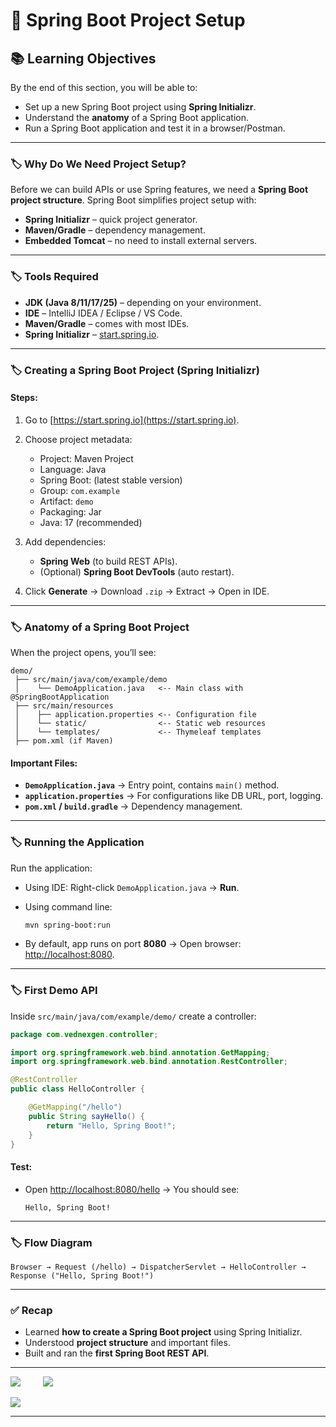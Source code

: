 # 🚀 Spring Boot Project Setup

## 📚 Learning Objectives

By the end of this section, you will be able to:

* Set up a new Spring Boot project using **Spring Initializr**.
* Understand the **anatomy** of a Spring Boot application.
* Run a Spring Boot application and test it in a browser/Postman.

---

### 🏷️ Why Do We Need Project Setup?

Before we can build APIs or use Spring features, we need a **Spring Boot project structure**.
Spring Boot simplifies project setup with:

* **Spring Initializr** – quick project generator.
* **Maven/Gradle** – dependency management.
* **Embedded Tomcat** – no need to install external servers.

---

### 🏷️ Tools Required

* **JDK (Java 8/11/17/25)** – depending on your environment.
* **IDE** – IntelliJ IDEA / Eclipse / VS Code.
* **Maven/Gradle** – comes with most IDEs.
* **Spring Initializr** – [start.spring.io](https://start.spring.io).

---

### 🏷️ Creating a Spring Boot Project (Spring Initializr)

#### Steps:

1. Go to [https://start.spring.io](https://start.spring.io).
2. Choose project metadata:

    * Project: Maven Project
    * Language: Java
    * Spring Boot: (latest stable version)
    * Group: `com.example`
    * Artifact: `demo`
    * Packaging: Jar
    * Java: 17 (recommended)
3. Add dependencies:

    * **Spring Web** (to build REST APIs).
    * (Optional) **Spring Boot DevTools** (auto restart).
4. Click **Generate** → Download `.zip` → Extract → Open in IDE.

---

### 🏷️ Anatomy of a Spring Boot Project

When the project opens, you’ll see:

```
demo/
 ├── src/main/java/com/example/demo
 │    └── DemoApplication.java   <-- Main class with @SpringBootApplication
 ├── src/main/resources
 │    ├── application.properties <-- Configuration file
 │    └── static/                <-- Static web resources
 │    └── templates/             <-- Thymeleaf templates
 ├── pom.xml (if Maven)
```

#### Important Files:

* **`DemoApplication.java`** → Entry point, contains `main()` method.
* **`application.properties`** → For configurations like DB URL, port, logging.
* **`pom.xml` / `build.gradle`** → Dependency management.

---

### 🏷️ Running the Application

Run the application:

* Using IDE: Right-click `DemoApplication.java` → **Run**.
* Using command line:

  ```bash
  mvn spring-boot:run
  ```
* By default, app runs on port **8080** → Open browser: [http://localhost:8080](http://localhost:8080).

---

### 🏷️ First Demo API

Inside `src/main/java/com/example/demo/` create a controller:

```java
package com.vednexgen.controller;

import org.springframework.web.bind.annotation.GetMapping;
import org.springframework.web.bind.annotation.RestController;

@RestController
public class HelloController {

    @GetMapping("/hello")
    public String sayHello() {
        return "Hello, Spring Boot!";
    }
}
```

#### Test:

* Open [http://localhost:8080/hello](http://localhost:8080/hello) → You should see:

  ```
  Hello, Spring Boot!
  ```

---

### 🏷️ Flow Diagram

```
Browser → Request (/hello) → DispatcherServlet → HelloController → Response ("Hello, Spring Boot!")
```

---

### ✅ Recap

* Learned **how to create a Spring Boot project** using Spring Initializr.
* Understood **project structure** and important files.
* Built and ran the **first Spring Boot REST API**.

---

<div>

[![](https://img.shields.io/badge/Prev-⬅️-caddd6?style=for-the-badge&labelColor=caddd6)](02-SPRING_BOOT_INTRO.md)
&emsp;&emsp;
[![](https://img.shields.io/badge/Next-➡️-caddd6?style=for-the-badge&labelColor=caddd6)](04-SPRING_AUTO_CONFIG.md)

</div>

[![](https://img.shields.io/badge/Go_Back-🔙-d6cadd?style=for-the-badge&labelColor=d6cadd)](00-TABLE_CONTENT_README.md)

---